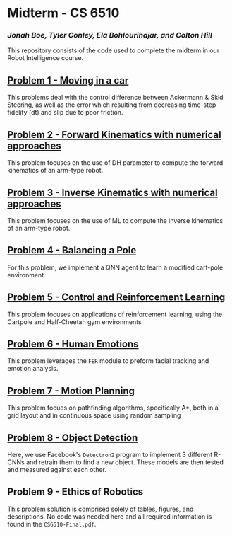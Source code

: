 # Midterm - CS 6510
### *Jonah Boe, Tyler Conley, Ela Bohlourihajar, and Colton Hill*
This repository consists of the code used to complete the midterm in our Robot Intelligence course.

## [Problem 1 - Moving in a car](problem01/)
This problems deal with the control difference between Ackermann & Skid Steering, as well as the error which resulting from decreasing time-step fidelity (dt) and slip due to poor friction.

## [Problem 2 - Forward Kinematics with numerical approaches](problem02/)
This problem focuses on the use of DH parameter to compute the forward kinematics of an arm-type robot.

## [Problem 3 - Inverse Kinematics with numerical approaches](problem03)
This problem focuses on the use of ML to compute the inverse kinematics of an arm-type robot.

## [Problem 4 - Balancing a Pole](problem04/)
For this problem, we implement a QNN agent to learn a modified cart-pole environment.

## [Problem 5 - Control and Reinforcement Learning](problem05/)
This problem focuses on applications of reinforcement learning, using the Cartpole and Half-Cheetah gym environments

## [Problem 6 - Human Emotions](problem06/)
This problem leverages the `FER` module to preform facial tracking and emotion analysis.

## [Problem 7 - Motion Planning](problem07/)
This problem focues on pathfinding algorithms, specifically A\*, both in a grid layout and in continuous space using random sampling

## [Problem 8 - Object Detection](problem08/)
Here, we use Facebook's `Detectron2` program to implement 3 different R-CNNs and retrain them to find a new object. These models are then tested and measured against each other.

## Problem 9 - Ethics of Robotics
This problem solution is comprised solely of tables, figures, and descriptions. No code was needed here and all required information is found in the `CS6510-Final.pdf`.
